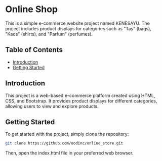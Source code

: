 # Online Shop

This is a simple e-commerce website project named KENESAYU. The project includes product displays for categories such as "Tas" (bags), "Kaos" (shirts), and "Parfum" (perfumes).

## Table of Contents
- [Introduction](#introduction)
- [Getting Started](#getting-started)

## Introduction

This project is a web-based e-commerce platform created using HTML, CSS, and Bootstrap. It provides product displays for different categories, allowing users to view and explore products.

## Getting Started

To get started with the project, simply clone the repository:

```bash
git clone https://github.com/oodinc/online_store.git
```
Then, open the index.html file in your preferred web browser.
